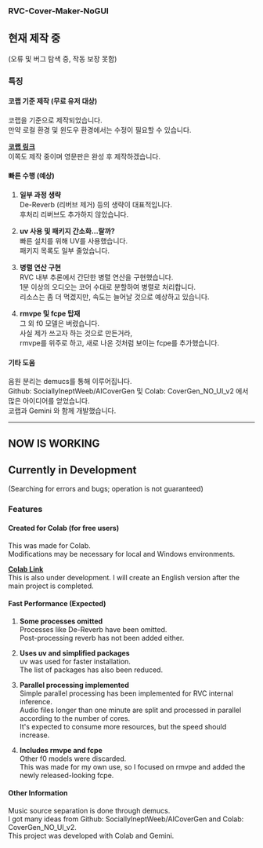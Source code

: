 ### **RVC-Cover-Maker-NoGUI**

## 현재 제작 중  
(오류 및 버그 탐색 중, 작동 보장 못함)

### 특징  

#### 코랩 기준 제작 (무료 유저 대상)  
코랩을 기준으로 제작되었습니다.  
만약 로컬 환경 및 윈도우 환경에서는 수정이 필요할 수 있습니다.

**[코랩 링크](https://colab.research.google.com/drive/1-R2JDb8pS3EBJATKpNx2TvuW3dAZwDiY)**  
이쪽도 제작 중이며 영문판은 완성 후 제작하겠습니다.

#### 빠른 수행 (예상)  

1. **일부 과정 생략**  
De-Reverb (리버브 제거) 등의 생략이 대표적입니다.  
후처리 리버브도 추가하지 않았습니다.

3. **uv 사용 및 패키지 간소화...랄까?**  <br>
빠른 설치를 위해 UV를 사용했습니다.  
패키지 목록도 일부 줄었습니다.

5. **병렬 연산 구현**  
RVC 내부 추론에서 간단한 병렬 연산을 구현했습니다.  
1분 이상의 오디오는 코어 수대로 분할하여 병렬로 처리합니다.  
리소스는 좀 더 먹겠지만, 속도는 늘어날 것으로 예상하고 있습니다.  

4. **rmvpe 및 fcpe 탑재**  
그 외 f0 모델은 버렸습니다.  
사실 제가 쓰고자 하는 것으로 만든거라,  
rmvpe를 위주로 하고, 새로 나온 것처럼 보이는 fcpe를 추가했습니다.

#### 기타 도움  
음원 분리는 demucs를 통해 이루어집니다.  
Github: SociallyIneptWeeb/AICoverGen 및 Colab: CoverGen_NO_UI_v2 에서 많은 아이디어를 얻었습니다.  
코랩과 Gemini 와 함께 개발했습니다.

---

## NOW IS WORKING

## Currently in Development  
(Searching for errors and bugs; operation is not guaranteed)

### Features  

#### Created for Colab (for free users)  
This was made for Colab.  
Modifications may be necessary for local and Windows environments.

**[Colab Link](https://colab.research.google.com/drive/1-R2JDb8pS3EBJATKpNx2TvuW3dAZwDiY)**   
This is also under development. I will create an English version after the main project is completed.

#### Fast Performance (Expected)  

1. **Some processes omitted**  
Processes like De-Reverb have been omitted.  
Post-processing reverb has not been added either.

2. **Uses uv and simplified packages**  
uv was used for faster installation.  
The list of packages has also been reduced.

3. **Parallel processing implemented**  
Simple parallel processing has been implemented for RVC internal inference.  
Audio files longer than one minute are split and processed in parallel according to the number of cores.  
It's expected to consume more resources, but the speed should increase.

4. **Includes rmvpe and fcpe**  
Other f0 models were discarded.  
This was made for my own use, so I focused on rmvpe and added the newly released-looking fcpe.

#### Other Information  
Music source separation is done through demucs.  
I got many ideas from Github: SociallyIneptWeeb/AICoverGen and Colab: CoverGen_NO_UI_v2.  
This project was developed with Colab and Gemini.
